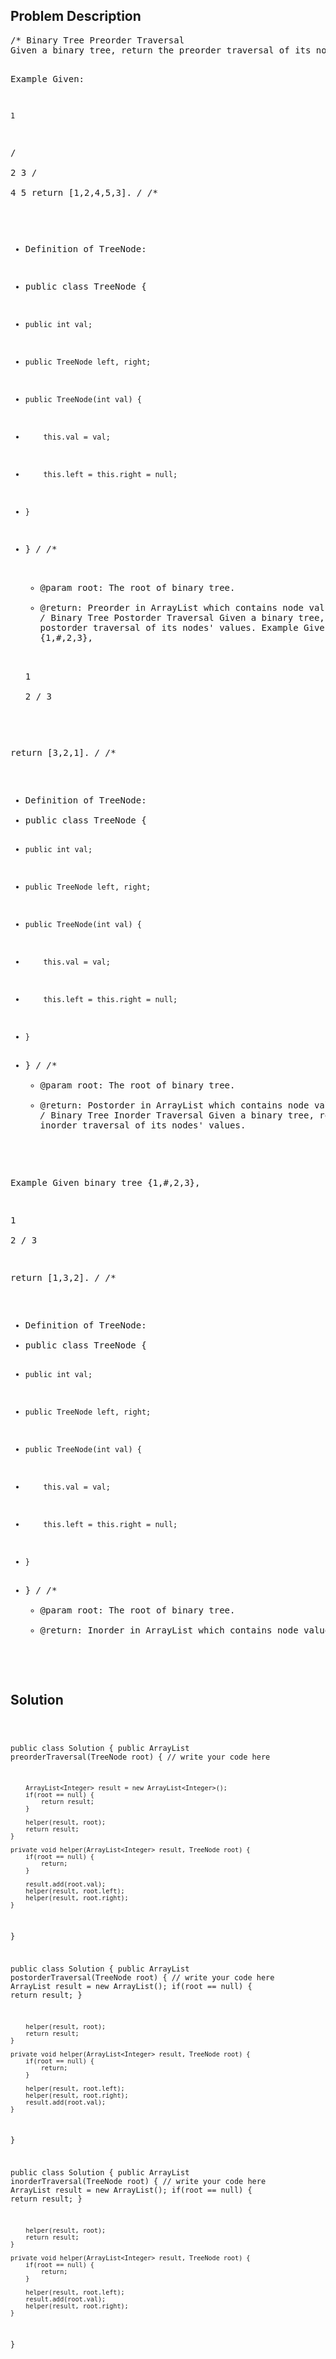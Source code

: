 <!--
<style>
  body { font-family: Arial, sans-serif; }
  .container { max-width: 744px; margin: 0 auto; padding: 10px; }
  .comment-block { background-color: #f9f9f9; padding: 10px; border-left: 5px solid #ccc; max-width: 100%; margin: 20px auto; overflow-wrap: break-word; white-space: pre-wrap; }
  .code-block { background-color: #f4f4f4; padding: 10px; border: 1px solid #ddd; max-width: 100%; margin: 20px auto; overflow-wrap: break-word; white-space: pre-wrap; }
</style>
-->

<div class='container'>
<h2>Problem Description</h2>
<div class='comment-block'>
<pre>
/* Binary Tree Preorder Traversal
Given a binary tree, return the preorder traversal of its nodes' values.

Example
Given:

    1
   / \
  2   3
 / \
4   5
return [1,2,4,5,3].
*/
/**
 * Definition of TreeNode:
 * public class TreeNode {
 *     public int val;
 *     public TreeNode left, right;
 *     public TreeNode(int val) {
 *         this.val = val;
 *         this.left = this.right = null;
 *     }
 * }
 */
    /**
     * @param root: The root of binary tree.
     * @return: Preorder in ArrayList which contains node values.
     */
/* Binary Tree Postorder Traversal
Given a binary tree, return the postorder traversal of its nodes' values.
Example
Given binary tree {1,#,2,3},

   1
    \
     2
    /
   3
 

return [3,2,1].
*/
/**
 * Definition of TreeNode:
 * public class TreeNode {
 *     public int val;
 *     public TreeNode left, right;
 *     public TreeNode(int val) {
 *         this.val = val;
 *         this.left = this.right = null;
 *     }
 * }
 */
    /**
     * @param root: The root of binary tree.
     * @return: Postorder in ArrayList which contains node values.
     */
/* Binary Tree Inorder Traversal
Given a binary tree, return the inorder traversal of its nodes' values.

Example
Given binary tree {1,#,2,3},

   1
    \
     2
    /
   3
 

return [1,3,2].
*/
/**
 * Definition of TreeNode:
 * public class TreeNode {
 *     public int val;
 *     public TreeNode left, right;
 *     public TreeNode(int val) {
 *         this.val = val;
 *         this.left = this.right = null;
 *     }
 * }
 */
    /**
     * @param root: The root of binary tree.
     * @return: Inorder in ArrayList which contains node values.
     */
</pre>
</div>

<h2>Solution</h2>
<div class='code-block'>
<pre><code class='language-java'>

public class Solution {
    public ArrayList<Integer> preorderTraversal(TreeNode root) {
        // write your code here
        
        ArrayList<Integer> result = new ArrayList<Integer>();
        if(root == null) {
            return result;
        }
        
        helper(result, root);
        return result;
    }
    
    private void helper(ArrayList<Integer> result, TreeNode root) {
        if(root == null) {
            return;
        }
        
        result.add(root.val);
        helper(result, root.left);
        helper(result, root.right);
    }
}


public class Solution {
    public ArrayList<Integer> postorderTraversal(TreeNode root) {
        // write your code here
        ArrayList<Integer> result = new ArrayList<Integer>();
        if(root == null) {
            return result;
        }
        
        helper(result, root);
        return result;
    }
    
    private void helper(ArrayList<Integer> result, TreeNode root) {
        if(root == null) {
            return;
        }
        
        helper(result, root.left);
        helper(result, root.right);
        result.add(root.val);
    }
}




public class Solution {
    public ArrayList<Integer> inorderTraversal(TreeNode root) {
        // write your code here
        ArrayList<Integer> result = new ArrayList<Integer>();
        if(root == null) {
            return result;
        }
        
        helper(result, root);
        return result;
    }
    
    private void helper(ArrayList<Integer> result, TreeNode root) {
        if(root == null) {
            return;
        }
        
        helper(result, root.left);
        result.add(root.val);
        helper(result, root.right);
    }
}













</code></pre>
</div>
</div>
